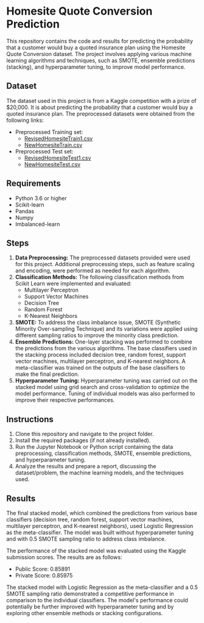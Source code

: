# Homesite Quote Conversion Prediction

This repository contains the code and results for predicting the probability that a customer would buy a quoted insurance plan using the Homesite Quote Conversion dataset. The project involves applying various machine learning algorithms and techniques, such as SMOTE, ensemble predictions (stacking), and hyperparameter tuning, to improve model performance.


## Dataset

The dataset used in this project is from a Kaggle competition with a prize of $20,000. It is about predicting the probability that a customer would buy a quoted insurance plan. The preprocessed datasets were obtained from the following links:

- Preprocessed Training set:
  - [RevisedHomesiteTrain1.csv](https://drive.google.com/file/d/1Sc5e_vq5FuoZ5I5xegQ2-3Y3_0_qBsUn/view?usp=sharing)
  - [NewHomesiteTrain.csv](https://drive.google.com/file/d/1zY6UJf6TnWr-dfmnTmUZyV1J6UwIE6l_/view?usp=sharing)
- Preprocessed Test set:
  - [RevisedHomesiteTest1.csv](https://drive.google.com/file/d/1vmdRJmL8AYMMDruX9b1Dv0xW3q8oGQY_/view?usp=sharing)
  - [NewHomesiteTest.csv](https://drive.google.com/file/d/1q3YJYU6MgU6rKuo6Z1TnIPsU9g7_aGxk/view?usp=sharing)

## Requirements

- Python 3.6 or higher
- Scikit-learn
- Pandas
- Numpy
- Imbalanced-learn

## Steps 

1. **Data Preprocessing:** The preprocessed datasets provided were used for this project. Additional preprocessing steps, such as feature scaling and encoding, were performed as needed for each algorithm.
2. **Classification Methods:** The following classification methods from Scikit Learn were implemented and evaluated:
   - Multilayer Perceptron
   - Support Vector Machines
   - Decision Tree
   - Random Forest
   - K-Nearest Neighbors
3. **SMOTE:** To address the class imbalance issue, SMOTE (Synthetic Minority Over-sampling Technique) and its variations were applied using different sampling ratios to improve the minority class prediction.
4. **Ensemble Predictions:** One-layer stacking was performed to combine the predictions from the various algorithms. The base classifiers used in the stacking process included decision tree, random forest, support vector machines, multilayer perceptron, and K-nearest neighbors. A meta-classifier was trained on the outputs of the base classifiers to make the final prediction.
5. **Hyperparameter Tuning:** Hyperparameter tuning was carried out on the stacked model using grid search and cross-validation to optimize the model performance. Tuning of individual models was also performed to improve their respective performances.

## Instructions

1. Clone this repository and navigate to the project folder.
2. Install the required packages (if not already installed).
3. Run the Jupyter Notebook or Python script containing the data preprocessing, classification methods, SMOTE, ensemble predictions, and hyperparameter tuning.
4. Analyze the results and prepare a report, discussing the dataset/problem, the machine learning models, and the techniques used.

## Results

The final stacked model, which combined the predictions from various base classifiers (decision tree, random forest, support vector machines, multilayer perceptron, and K-nearest neighbors), used Logistic Regression as the meta-classifier. The model was built without hyperparameter tuning and with 0.5 SMOTE sampling ratio to address class imbalance.

The performance of the stacked model was evaluated using the Kaggle submission scores. The results are as follows:

- Public Score: 0.85891
- Private Score: 0.85975

The stacked model with Logistic Regression as the meta-classifier and a 0.5 SMOTE sampling ratio demonstrated a competitive performance in comparison to the individual classifiers. The model's performance could potentially be further improved with hyperparameter tuning and by exploring other ensemble methods or stacking configurations.
